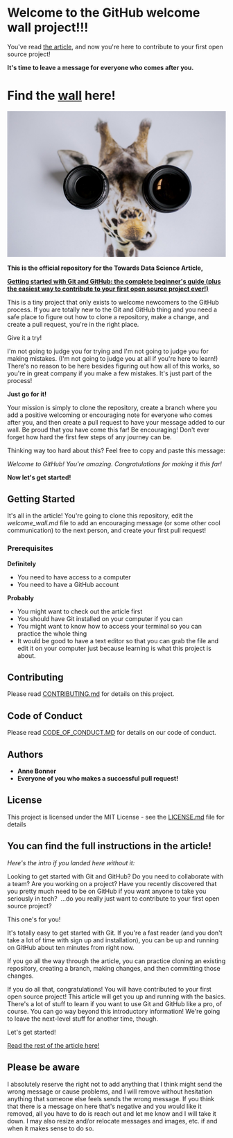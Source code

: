 # Welcome to the GitHub welcome wall project!!!

You've read [the article](https://towardsdatascience.com/getting-started-with-git-and-github-6fcd0f2d4ac6), and now you're here to contribute to your first open source project! 

**It's time to leave a message for everyone who comes after you.**


# Find the [wall](welcome_wall.md) here!


![Photo by James Bold on Unsplash](Images/unsplash_james_bold.jpeg)

**This is the official repository for the Towards Data Science Article,** 

**[Getting started with Git and GitHub: the complete beginner's guide (plus the easiest way to contribute to your first open source project ever!)](https://towardsdatascience.com/getting-started-with-git-and-github-6fcd0f2d4ac6)**


This is a tiny project that only exists to welcome newcomers to the GitHub process. If you are totally new to the Git and GitHub thing and you need a safe place to figure out how to clone a repository, make a change, and create a pull request, you're in the right place.

Give it a try!

I'm not going to judge you for trying and I'm not going to judge you for making mistakes. (I'm not going to judge you at all if you're here to learn!) There's no reason to be here besides figuring out how all of this works, so you're in great company if you make a few mistakes. It's just part of the process! 

**Just go for it!**

Your mission is simply to clone the repository, create a branch where you add a positive welcoming or encouraging note for everyone who comes after you, and then create a pull request to have your message added to our wall. Be proud that you have come this far! Be encouraging! Don't ever forget how hard the first few steps of any journey can be. 

Thinking way too hard about this? Feel free to copy and paste this message:

*Welcome to GitHub! You're amazing. Congratulations for making it this far!*

**Now let's get started!**


## Getting Started

It's all in the article! You're going to clone this repository, edit the *welcome_wall.md* file to add an encouraging message (or some other cool communication) to the next person, and create your first pull request!

### Prerequisites

**Definitely**
* You need to have access to a computer
* You need to have a GitHub account

**Probably**
* You might want to check out the article first
* You should have Git installed on your computer if you can
* You might want to know how to access your terminal so you can practice the whole thing
* It would be good to have a text editor so that you can grab the file and edit it on your computer just because learning is what this project is about.

## Contributing

Please read [CONTRIBUTING.md](CONTRIBUTING.md) for details on this project.

## Code of Conduct

Please read [CODE_OF_CONDUCT.MD](CODE_OF_CONDUCT.MD) for details on our code of conduct.

## Authors

* **Anne Bonner**
* **Everyone of you who makes a successful pull request!**

## License

This project is licensed under the MIT License - see the [LICENSE.md](LICENSE.md) file for details

## You can find the full instructions in the article!

*Here's the intro if you landed here without it:*

Looking to get started with Git and GitHub? Do you need to collaborate with a team? Are you working on a project? Have you recently discovered that you pretty much need to be on GitHub if you want anyone to take you seriously in tech? 
…do you really just want to contribute to your first open source project?

This one's for you!

It's totally easy to get started with Git. If you're a fast reader (and you don't take a lot of time with sign up and installation), you can be up and running on GitHub about ten minutes from right now. 

If you go all the way through the article, you can practice cloning an existing repository, creating a branch, making changes, and then committing those changes. 

If you do all that, congratulations! You will have contributed to your first open source project!
This article will get you up and running with the basics. There's a lot of stuff to learn if you want to use Git and GitHub like a pro, of course. You can go way beyond this introductory information! We're going to leave the next-level stuff for another time, though.

Let's get started!

[Read the rest of the article here!](https://towardsdatascience.com/getting-started-with-git-and-github-6fcd0f2d4ac6)

## Please be aware

I absolutely reserve the right not to add anything that I think might send the wrong message or cause problems, and I will remove without hesitation anything that someone else feels sends the wrong message. If you think that there is a message on here that's negative and you would like it removed, all you have to do is reach out and let me know and I will take it down. I may also resize and/or relocate messages and images, etc. if and when it makes sense to do so.